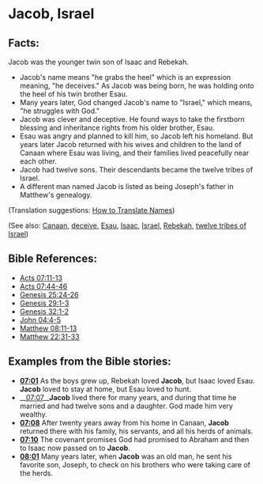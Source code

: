 # Jacob, Israel #

## Facts: ##

Jacob was the younger twin son of Isaac and Rebekah.

* Jacob's name means "he grabs the heel" which is an expression meaning, "he deceives." As Jacob was being born, he was holding onto the heel of his twin brother Esau.
* Many years later, God changed Jacob's name to "Israel," which means, "he struggles with God."
* Jacob was clever and deceptive. He found ways to take the firstborn blessing and inheritance rights from his older brother, Esau.
* Esau was angry and planned to kill him, so Jacob left his homeland. But years later Jacob returned with his wives and children to the land of Canaan where Esau was living, and their families lived peacefully near each other.
* Jacob had twelve sons. Their descendants became the twelve tribes of Israel.
* A different man named Jacob is listed as being Joseph's father in Matthew's genealogy.

(Translation suggestions: [How to Translate Names](en/ta-vol1/translate/man/translate-names))

(See also: [Canaan](../other/canaan.md), [deceive](../kt/deceive.md), [Esau](../other/esau.md), [Isaac](../other/isaac.md), [Israel](../other/israel.md), [Rebekah](../other/rebekah.md), [twelve tribes of Israel](../other/12tribesofisrael.md))

## Bible References: ##

* [Acts 07:11-13](en/tn/act/help/07/11)
* [Acts 07:44-46](en/tn/act/help/07/44)
* [Genesis 25:24-26](en/tn/gen/help/25/24)
* [Genesis 29:1-3](en/tn/gen/help/29/01)
* [Genesis 32:1-2](en/tn/gen/help/32/01)
* [John 04:4-5](en/tn/jhn/help/04/04)
* [Matthew 08:11-13](en/tn/mat/help/08/11)
* [Matthew 22:31-33](en/tn/mat/help/22/31)

## Examples from the Bible stories: ##

* __[07:01](en/tn/obs/help/07/01)__ As the boys grew up, Rebekah loved __Jacob__, but Isaac loved Esau. __Jacob__  loved to stay at home, but Esau loved to hunt.
* __[07:07](en/tn/obs/help/07/07)____Jacob__  lived there for many years, and during that time he married and had twelve sons and a daughter. God made him very wealthy.
* __[07:08](en/tn/obs/help/07/08)__ After twenty years away from his home in Canaan, __Jacob__  returned there with his family, his servants, and all his herds of animals.
* __[07:10](en/tn/obs/help/07/10)__ The covenant promises God had promised to Abraham and then to Isaac now passed on to __Jacob__.
* __[08:01](en/tn/obs/help/08/01)__ Many years later, when __Jacob__  was an old man, he sent his favorite son, Joseph, to check on his brothers who were taking care of the herds.